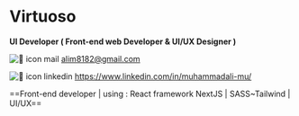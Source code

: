 # Virtuoso 
**UI Developer ( Front-end web Developer & UI/UX Designer )**

![🦆 icon _mail_](https://github.com/muhammadali-mu/muhammadali-mu/assets/71942347/41a02a21-fdba-46eb-84ca-b37a0b9a71dd) <alim8182@gmail.com>
 
![🦆 icon _linkedin_](https://github.com/muhammadali-mu/muhammadali-mu/assets/71942347/6831b935-1ccc-4fc6-87ac-cb4ad678c452) <https://www.linkedin.com/in/muhammadali-mu/>

==Front-end developer | using : React framework NextJS | SASS~Tailwind | UI/UX==

